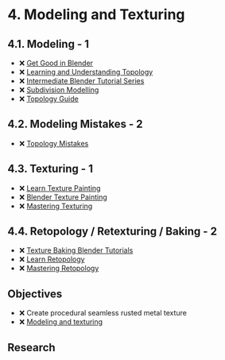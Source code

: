 # 4. Modeling and Texturing

## 4.1. Modeling - 1

- ❌ [Get Good in Blender](https://www.youtube.com/playlist?list=PLn3ukorJv4vvv3ZpWJYvV5Tmvo7ISO-NN)
- ❌ [Learning and Understanding Topology](https://www.youtube.com/playlist?list=PL3GeP3YLZn5irhqsD6_Srf-CeimYPonaK)
- ❌ [Intermediate Blender Tutorial Series](https://www.youtube.com/playlist?list=PLjEaoINr3zgHJVJF3T3CFUAZ6z11jKg6a)
- ❌ [Subdivision Modelling](https://www.youtube.com/playlist?list=PLeb33PCuqDdcPLfTSOkhjrox0S8UpmvMP)
- ❌ [Topology Guide](https://www.artstation.com/artwork/0n93EV)

## 4.2. Modeling Mistakes - 2

- ❌ [Topology Mistakes](https://www.youtube.com/playlist?list=PLeb33PCuqDdd4zGEje71OwLxkXyKqPyIF)

## 4.3. Texturing - 1

- ❌ [Learn Texture Painting](https://www.youtube.com/playlist?list=PLn3ukorJv4vtvjZvdiOeoSA5kBohtnDOF)
- ❌ [Blender Texture Painting](https://www.youtube.com/playlist?list=PLsGl9GczcgBsVJWWIEWDBhRtDOA1mUF3i)
- ❌ [Mastering Texturing](https://www.youtube.com/playlist?list=PLeb33PCuqDdcdKfSK0wB6oAVnnl0F4EUC)

## 4.4. Retopology / Retexturing / Baking - 2

- ❌ [Texture Baking Blender Tutorials](https://www.youtube.com/playlist?list=PL73p5JRO1I8Nj1Q9m2cDFAAY39cJAFcnd)
- ❌ [Learn Retopology](https://www.youtube.com/playlist?list=PLn3ukorJv4vs8PQj8z_PMbZAVLFEhQF5L)
- ❌ [Mastering Retopology](https://www.youtube.com/playlist?list=PLeb33PCuqDdeNmUQ3_a-_tLovRKpXGCBb)

## Objectives

<!-- - 2.1. ❌ 6 different color schemas -->
- ❌ Create procedural seamless rusted metal texture
- ❌ [Modeling and texturing](/curriculum/tasks/modeling_and_texturing.md)

## Research

<!-- - ❌ Tool for color schema analyzes -->
